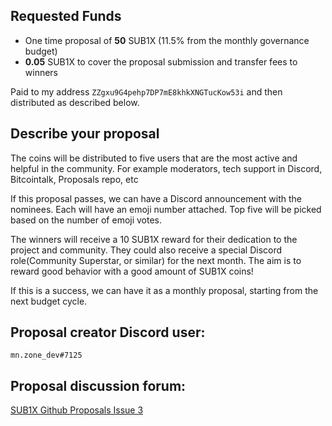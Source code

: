 ## Requested Funds

* One time proposal of **50** SUB1X (11.5% from the monthly governance budget)
* **0.05** SUB1X to cover the proposal submission and transfer fees to winners

Paid to my address `ZZgxu9G4pehp7DP7mE8khkXNGTucKow53i` and then distributed as described below.

## Describe your proposal

The coins will be distributed to five users that are the most active and helpful in the community.
For example moderators, tech support in Discord, Bitcointalk, Proposals repo, etc

If this proposal passes, we can have a Discord announcement with the nominees. Each will have an emoji number attached. Top five will be picked based on the number of emoji votes. 

The winners will receive a 10 SUB1X reward for their dedication to the project and community.
They could also receive a special Discord role(Community Superstar, or similar) for the next month.
The aim is to reward good behavior with a good amount of SUB1X coins!

If this is a success, we can have it as a monthly proposal, starting from the next budget cycle.

## Proposal creator Discord user:
`mn.zone_dev#7125`

## Proposal discussion forum:
[SUB1X Github Proposals Issue 3](https://github.com/SuB1X-Coin/proposals/issues/3)
